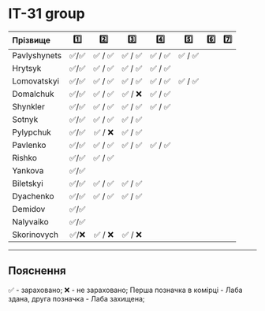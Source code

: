 # IT-31 group
| Прізвище      | :one: | :two: | :three: | :four: | :five: | :six: | :seven: |
| :----------- |:-----:| :----:| :----:| :----:| :----:| :----:| :----:|
| Pavlyshynets |:white_check_mark:/:white_check_mark:|:white_check_mark: / :white_check_mark:|:white_check_mark: / :white_check_mark:|:white_check_mark: / :white_check_mark:|:white_check_mark: / :white_check_mark:|
| Hrytsyk      |:white_check_mark:/:white_check_mark:|:white_check_mark: / :white_check_mark:|:white_check_mark: / :white_check_mark:|:white_check_mark: / :white_check_mark:|
| Lomovatskyi  |:white_check_mark:/:white_check_mark:|:white_check_mark: / :white_check_mark:|:white_check_mark: / :white_check_mark:|:white_check_mark: / :white_check_mark:|:white_check_mark: / :white_check_mark:|
| Domalchuk    |:white_check_mark:/:white_check_mark:|:white_check_mark: / :white_check_mark:|:white_check_mark: / :x:|:white_check_mark: / :white_check_mark:|
| Shynkler     |:white_check_mark:/:white_check_mark:|:white_check_mark: / :white_check_mark:|:white_check_mark: / :white_check_mark:|:white_check_mark: / :white_check_mark:|
| Sotnyk       |:white_check_mark:/:white_check_mark:|:white_check_mark: / :white_check_mark:|:white_check_mark: / :white_check_mark:|
| Pylypchuk    |:white_check_mark:/:white_check_mark:|:white_check_mark: / :x:|:white_check_mark: / :white_check_mark:|
| Pavlenko     |:white_check_mark:/:white_check_mark:|:white_check_mark: / :white_check_mark:|:white_check_mark: / :white_check_mark:|:white_check_mark: / :white_check_mark:|
| Rishko       |:white_check_mark:/:white_check_mark:|:white_check_mark: / :white_check_mark:|
| Yankova      |:white_check_mark:/:white_check_mark:|
| Biletskyi    |:white_check_mark:/:white_check_mark:|:white_check_mark: / :white_check_mark:|:white_check_mark: / :white_check_mark:|
| Dyachenko    |:white_check_mark:/:white_check_mark:|:white_check_mark: / :white_check_mark:|:white_check_mark: / :white_check_mark:|
| Demidov      |:white_check_mark:/:white_check_mark:|
| Nalyvaiko    |:white_check_mark:/:white_check_mark:|
| Skorinovych  |:white_check_mark:/:x:|:white_check_mark: / :x:|:white_check_mark: / :x:|



---
## Пояснення
:white_check_mark: - зараховано;
:x: - не зараховано;
Перша позначка в комірці - Лаба здана, друга позначка - Лаба захищена;
